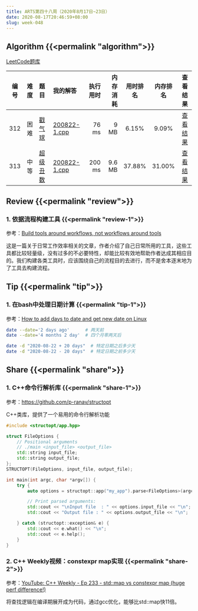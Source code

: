 ```yaml
---
title: ARTS第四十八周（2020年8月17日~23日）
date: 2020-08-17T20:46:59+08:00
slug: week-048
---
```


## Algorithm {{<permalink "algorithm">}}

[LeetCode题库](https://leetcode-cn.com/problemset/all/)

| 编号 | 难度 | 题目 | 我的解答 | 执行用时 | 内存消耗 | 用时排名 | 内存排名 | 查看结果 |
|:----:|:----:|:-----|:---------|---------:|---------:|:--------:|:--------:|:--------:|
| 312 | 困难 | [戳气球](https://leetcode-cn.com/problems/burst-balloons/) | [200822-1.cpp](https://github.com/yanlinlin82/leetcode/blob/master/00312_burst-balloons/200822-1.cpp) | 76 ms | 9 MB | 6.15% | 9.09% | [查看结果](https://leetcode-cn.com/submissions/detail/100726963/) |
| 313 | 中等 | [超级丑数](https://leetcode-cn.com/problems/super-ugly-number/) | [200822-1.cpp](https://github.com/yanlinlin82/leetcode/blob/master/00313_super-ugly-number/200822-1.cpp) | 200 ms | 9.6 MB | 37.88% | 31.00% | [查看结果](https://leetcode-cn.com/submissions/detail/100746775/) |

## Review {{<permalink "review">}}

### 1. 依据流程构建工具 {{<permalink "review-1">}}

参考：[Build tools around workflows, not workflows around tools](https://thesephist.com/posts/tools/)

这是一篇关于日常工作效率相关的文章，作者介绍了自己日常所用的工具，这些工具都比较轻量级，没有过多的不必要特性，却能比较有效地帮助作者达成其相应目的。我们构建各类工具时，应该围绕自己的流程目的去进行，而不是舍本逐末地为了工具去构建流程。

## Tip {{<permalink "tip">}}

### 1. 在bash中处理日期计算 {{<permalink "tip-1">}}

参考：[How to add days to date and get new date on Linux](https://www.cyberciti.biz/faq/how-to-add-days-to-date-and-get-new-date-on-linux/)

```sh
date --date='2 days ago'      # 两天前
date --date='4 months 2 day'  # 四个月零两天后

date -d "2020-08-22 + 20 days"  # 特定日期之后多少天
date -d "2020-08-22 - 20 days"  # 特定日期之前多少天
```

## Share {{<permalink "share">}}

### 1. C++命令行解析库 {{<permalink "share-1">}}

参考：<https://github.com/p-ranav/structopt>

C++类库，提供了一个易用的命令行解析功能

```cpp
#include <structopt/app.hpp>

struct FileOptions {
    // Positional arguments
    // ./main <input_file> <output_file>
    std::string input_file;
    std::string output_file;
};
STRUCTOPT(FileOptions, input_file, output_file);

int main(int argc, char *argv[]) {
    try {
        auto options = structopt::app("my_app").parse<FileOptions>(argc, argv);

        // Print parsed arguments:
        std::cout << "\nInput file  : " << options.input_file << "\n";
        std::cout << "Output file : " << options.output_file << "\n";

    } catch (structopt::exception& e) {
        std::cout << e.what() << "\n";
        std::cout << e.help();
    }
}
```

### 2. C++ Weekly视频：constexpr map实现 {{<permalink "share-2">}}

参考：[YouTube: C++ Weekly - Ep 233 - std::map vs constexpr map (huge perf difference!)](https://www.youtube.com/watch?v=INn3xa4pMfg)

将查找逻辑在编译期展开成为代码，通过gcc优化，能够比std::map快11倍。
